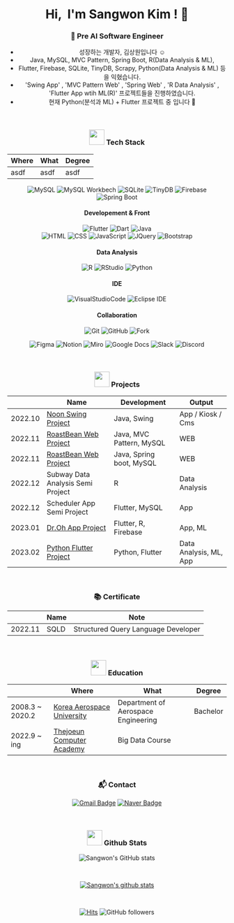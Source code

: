 <div align="center">
  
<h1 align="center">Hi, &nbsp;I'm Sangwon Kim ! 👋 </h1>

### 🌱 Pre AI Software Engineer

  - 성장하는 개발자, 김상원입니다 :relaxed: <br>
  - Java, MySQL, MVC Pattern, Spring Boot, R(Data Analysis & ML), 
  - Flutter, Firebase, SQLite, TinyDB, Scrapy, Python(Data Analysis & ML) 등 을 익혔습니다.
  - 'Swing App' , 'MVC Pattern Web' , 'Spring Web' , 'R Data Analysis' , 'Flutter App wtih ML(R)' 프로젝트들을 진행하였습니다.
  - 현재 Python(분석과 ML) + Flutter 프로젝트 중 입니다 :smiling_face_with_three_hearts:

<br>

### <img src="https://media.giphy.com/media/WFZvB7VIXBgiz3oDXE/giphy.gif" width="35"> Tech Stack
  |Where|What|Degree|
  |------|------|------|
  |asdf|asdf|asdf|

  ![MySQL](https://img.shields.io/badge/mySQL-4479A1.svg?&style=flat-square&logo=mySQL&logoColor=white)
  ![MySQL Workbech](https://img.shields.io/badge/MySQL%20Workbench-4479A1.svg?&style=flat-square&logo=mySQL%20Workbench&logoColor=white)
  ![SQLite](https://img.shields.io/badge/SQLite-003B57.svg?&style=flat-square&logo=SQLite&logoColor=white)
  ![TinyDB](https://img.shields.io/badge/TinyDB-276DC3.svg?&style=flat-square&logo=TinyDB&logoColor=white)
  ![Firebase](https://img.shields.io/badge/Firebase-FFCA28.svg?&style=flat-square&logo=Firebase&logoColor=white)
  ![Spring Boot](https://img.shields.io/badge/Spring%20Boot-6DB33F.svg?&style=flat-square&logo=Spring%20Boot&logoColor=white)
  
  #### Developement & Front
  ![Flutter](https://img.shields.io/badge/Flutter-02569B.svg?&style=flat-square&logo=Flutter&logoColor=white)
  ![Dart](https://img.shields.io/badge/Dart-0175C2.svg?&style=flat-square&logo=Dart&logoColor=white)
  ![Java](https://img.shields.io/badge/Java-007396.svg?&style=flat-square&logo=Java&logoColor=white)  
  ![HTML](https://img.shields.io/badge/HTML5-E34F26.svg?&style=flat-square&logo=HTML5&logoColor=white)
  ![CSS](https://img.shields.io/badge/CSS-1572B6.svg?&style=flat-square&logo=CSS3&logoColor=white)
  ![JavaScript](https://img.shields.io/badge/JavaScript-F7DF1E.svg?&style=flat-square&logo=JavaScript&logoColor=white)
  ![JQuery](https://img.shields.io/badge/JQuery-0769AD.svg?&style=flat-square&logo=JQuery&logoColor=white)
  ![Bootstrap](https://img.shields.io/badge/Bootstrap-7952B3.svg?&style=flat-square&logo=Bootstrap&logoColor=white)
  
  #### Data Analysis
  ![R](https://img.shields.io/badge/R-276DC3.svg?&style=flat-square&logo=R&logoColor=white)
  ![RStudio](https://img.shields.io/badge/RStudio-75AADB.svg?&style=flat-square&logo=RStudio&logoColor=white)
  ![Python](https://img.shields.io/badge/Python-3776AB.svg?&style=flat-square&logo=Python&logoColor=white)
  
  #### IDE
  ![VisualStudioCode](https://img.shields.io/badge/VisualStudioCode-007ACC.svg?&style=flat-square&logo=VisualStudioCode&logoColor=white)
  ![Eclipse IDE](https://img.shields.io/badge/Eclipse%20IDE-2C2255.svg?&style=flat-square&logo=Eclipse%20IDE&logoColor=white)
  
  #### Collaboration
  ![Git](https://img.shields.io/badge/Git-F05032.svg?&style=flat-square&logo=Git&logoColor=white)
  ![GitHub](https://img.shields.io/badge/GitHub-181717.svg?&style=flat-square&logo=GitHub&logoColor=white)
  ![Fork](https://img.shields.io/badge/Fork-75AADB.svg?&style=flat-square&logo=Fork&logoColor=white)

  ![Figma](https://img.shields.io/badge/Figma-F24E1E.svg?&style=flat-square&logo=Figma&logoColor=white)
  ![Notion](https://img.shields.io/badge/Notion-000000.svg?&style=flat-square&logo=Notion&logoColor=white)
  ![Miro](https://img.shields.io/badge/Miro-050038.svg?&style=flat-square&logo=Miro&logoColor=white)
  ![Google Docs](https://img.shields.io/badge/Google%20Docs-34A853.svg?&style=flat-square&logo=Google%20Docs&logoColor=white)
  ![Slack](https://img.shields.io/badge/Slack-4A154B.svg?&style=flat-square&logo=Slack&logoColor=white)
  ![Discord](https://img.shields.io/badge/Discord-5865F2.svg?&style=flat-square&logo=Discord&logoColor=white)

<br>
  
### <img src="https://media.giphy.com/media/IauL6LvGNlT3ffhcqq/giphy.gif" width="35"> Projects

  ||Name|Development|Output|
  |-----|-----|-----|-----|  
  |2022.10|[Noon Swing Project](https://github.com/SunHyongKwon/Noon)|Java, Swing|App / Kiosk / Cms|
  |2022.11|[RoastBean Web Project](https://github.com/sangwonKim7/MVC_Web_Project-Roast_Bean.git)|Java, MVC Pattern, MySQL|WEB|
  |2022.11|[RoastBean Web Project](https://github.com/sangwonKim7/Spring_Web_Project-Roast_Bean.git)|Java, Spring boot, MySQL|WEB|
  |2022.12|Subway Data Analysis Semi Project|R|Data Analysis|
  |2022.12|Scheduler App Semi Project|Flutter, MySQL|App|
  |2023.01|[Dr.Oh App Project](https://github.com/sangwonKim7/Flutter_R_App_Project-Dr_Oh.git)|Flutter, R, Firebase|App, ML|
  |2023.02|[Python Flutter Project](___)|Python, Flutter|Data Analysis, ML, App|

<br>

### 📚 Certificate
  
  ||Name|Note|
  |-|-|-|
  |2022.11|SQLD|Structured Query Language Developer|
  
<br>
  
### <img src="https://media.giphy.com/media/cIbeGOBApvS2pB4zj5/giphy.gif" width="35"> Education
   
||Where|What|Degree|
|------|------|------|------|
|2008.3 ~ 2020.2|[Korea Aerospace University](http://kau.ac.kr/web/index.do)|Department of Aerospace Engineering|Bachelor|
|2022.9 ~ ing|[Thejoeun Computer Academy](https://gr.tjoeun.co.kr)|Big Data Course||

<br>

### 📬 Contact

[![Gmail Badge](https://img.shields.io/badge/Gmail-d14836?style=flat-square&logo=Gmail&logoColor=white&link=mailto:swkim7275@gmail.com)](mailto:swkim7275@gmail.com)
[![Naver Badge](https://img.shields.io/badge/Naver-d03C75A?style=flat-square&logo=Naver&logoColor=white&link=mailto:swkim7275@naver.com)](mailto:swkim7275@naver.com)
  
<br>
  
### <img src="https://media.giphy.com/media/KzccVmHEzmNLbc3Tv2/giphy.gif" width="35"> Github Stats
  
![Sangwon's GitHub stats](https://github-readme-stats.vercel.app/api/top-langs?username=sangwonKim7&show_icons=true&theme=tokyonight&layout=compact)

<br>

[![Sangwon's github stats](https://github-readme-stats.vercel.app/api?username=sangwonKim7&show_icons=true&theme=tokyonight)](https://github.com/sangwonKim7/)
  
<br>  
  
[![Hits](https://hits.seeyoufarm.com/api/count/incr/badge.svg?url=https%3A%2F%2Fgithub.com%2FsangwonKim7&count_bg=%2379C83D&title_bg=%23555555&icon=&icon_color=%23E7E7E7&title=hits&edge_flat=false)](https://hits.seeyoufarm.com)
![GitHub followers](https://img.shields.io/github/followers/sangwonKim7?style=social)

</div>


<!--
**sangwonKim7/sangwonKim7** is a ✨ _special_ ✨ repository because its `README.md` (this file) appears on your GitHub profile.

Here are some ideas to get you started:

- 🔭 I’m currently working on ...
- 🌱 I’m currently learning ...
- 👯 I’m looking to collaborate on ...
- 🤔 I’m looking for help with ...
- 💬 Ask me about ...
- 📫 How to reach me: ...
- 😄 Pronouns: ...
- ⚡ Fun fact: ...
-->
